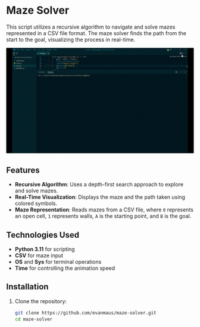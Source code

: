 # Maze Solver

This script utilizes a recursive algorithm to navigate and solve mazes represented in a CSV file format. The maze solver finds the path from the start to the goal, visualizing the process in real-time.

![Maze Solver Visualization](selfSolvingMaze.gif)

## Features

- **Recursive Algorithm**: Uses a depth-first search approach to explore and solve mazes.
- **Real-Time Visualization**: Displays the maze and the path taken using colored symbols.
- **Maze Representation**: Reads mazes from a CSV file, where `0` represents an open cell, `1` represents walls, `A` is the starting point, and `B` is the goal.

## Technologies Used

- **Python 3.11** for scripting
- **CSV** for maze input
- **OS** and **Sys** for terminal operations
- **Time** for controlling the animation speed

## Installation

1. Clone the repository:

   ```bash
   git clone https://github.com/evanmaus/maze-solver.git
   cd maze-solver
